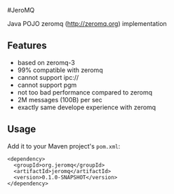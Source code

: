 
#JeroMQ

Java POJO zeromq (http://zeromq.org) implementation

## Features

* based on zeromq-3
* 99% compatible with zeromq
 * cannot support ipc://
 * cannot support pgm
* not too bad performance compared to zeromq
 * 2M messages (100B) per sec
* exactly same develope experience with zeromq

## Usage

Add it to your Maven project's `pom.xml`:

    <dependency>
      <groupId>org.jeromq</groupId>
      <artifactId>jeromq</artifactId>
      <version>0.1.0-SNAPSHOT</version>
    </dependency>

